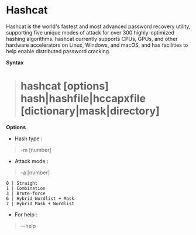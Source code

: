 # Hashcat

Hashcat is the world's fastest and most advanced password recovery utility, supporting five unique modes of attack for over 300 highly-optimized hashing algorithms. hashcat currently supports CPUs, GPUs, and other hardware accelerators on Linux, Windows, and macOS, and has facilities to help enable distributed password cracking.

**Syntax**

> # hashcat [options] hash|hashfile|hccapxfile [dictionary|mask|directory]


**Options**

* Hash type :

> -m [number]

* Attack mode :

> -a [number]

    0 | Straight
    1 | Combination
    3 | Brute-force
    6 | Hybrid Wordlist + Mask
    7 | Hybrid Mask + Wordlist
    
* For help :

> --help

